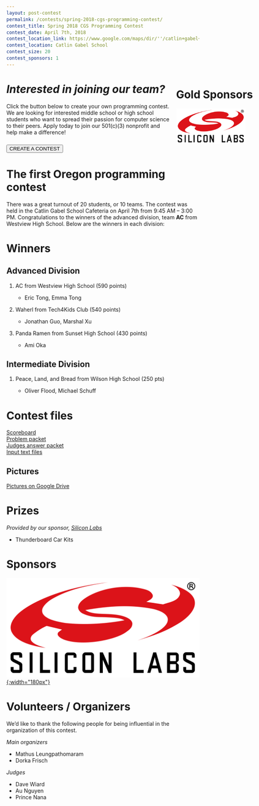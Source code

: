 ```yaml
---
layout: post-contest
permalink: /contests/spring-2018-cgs-programming-contest/
contest_title: Spring 2018 CGS Programming Contest
contest_date: April 7th, 2018
contest_location_link: https://www.google.com/maps/dir/''/catlin+gabel+school/data=!4m5!4m4!1m0!1m2!1m1!1s0x549509433a879379:0x688f19935355949f?sa=X&ved=2ahUKEwj2kdrV45fdAhXfHTQIHUdLBt0Q9RcwE3oECAcQEw
contest_location: Catlin Gabel School
contest_size: 20
contest_sponsors: 1
---
```


<div style="float: right; margin-right: -140px; margin-left: 10px; text-align: center;">
  <h1 style="text-align: left;"><b>Gold Sponsors</b></h1>
  <a href="https://www.silabs.com/"><img src="/assets/images/sponsor_siliconlabs.png" alt="Silicon Labs" style="width: 180px; margin-right: 20px;"></a> <br> 
</div>

# _Interested in joining our team?_

Click the button below to create your own programming contest. We are looking for interested middle school or high school students who want to spread their passion for computer science to their peers. Apply today to join our 501(c)(3) nonprofit and help make a difference!

<a href = "/contests/create"><button class = "contests-header-section-button" style="margin-top:10px">CREATE A CONTEST</button></a>

# The first Oregon programming contest

There was a great turnout of 20 students, or 10 teams. The contest was held in the Catlin Gabel School Cafeteria on April 7th from 9:45 AM – 3:00 PM. Congratulations to the winners of the advanced division, team **AC** from Westview High School. Below are the winners in each division:

# Winners

## Advanced Division

1. AC from Westview High School (590 points)

    - Eric Tong, Emma Tong
2. Waherl from Tech4Kids Club (540 points)

    - Jonathan Guo, Marshal Xu
3. Panda Ramen from Sunset High School (430 points)

    - Ami Oka

## Intermediate Division

1. Peace, Land, and Bread from Wilson High School (250 pts)

    - Oliver Flood, Michael Schuff

# Contest files

[Scoreboard](/assets/docs/spring_2018_cgs/scoreboard.pdf)  
[Problem packet](/assets/docs/spring_2018_cgs/problem_set.pdf)  
[Judges answer packet](/assets/docs/spring_2018_cgs/judges_data.pdf)  
[Input text files](/assets/docs/spring_2018_cgs/inputs:outputs.zip)

## Pictures

[Pictures on Google Drive](https://drive.google.com/open?id=1rbg3xJ60Fe7sNXnPmM6656aH8SAPlZSH)

# Prizes

*Provided by our sponsor, <a href="https://www.silabs.com/">Silicon Labs</a>*

- Thunderboard Car Kits

# Sponsors

[![Silicon Labs](/assets/images/sponsor_siliconlabs.png){:width="180px"}](https://www.silabs.com)

# Volunteers / Organizers

We’d like to thank the following people for being influential in the organization of this contest.

_Main organizers_

- Mathus Leungpathomaram
- Dorka Frisch

_Judges_

- Dave Wiard
- Au Nguyen
- Prince Nana